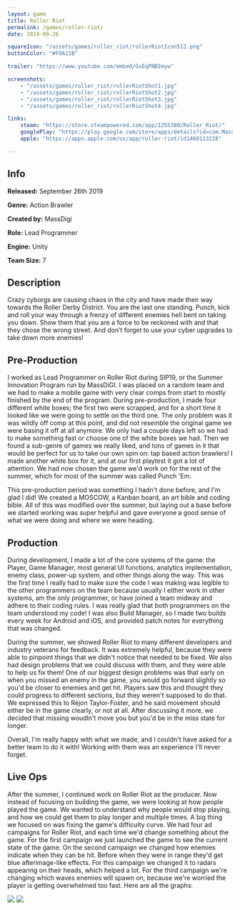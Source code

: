 ```yaml
---
layout: game
title: Roller Riot
permalink: /games/roller-riot/
date: 2019-09-26

squareIcon: "/assets/games/roller_riot/rollerRiotIcon512.png"
buttonColor: "#F9A11B"

trailer: "https://www.youtube.com/embed/GxEqPNBImyw"

screenshots:
    - "/assets/games/roller_riot/rollerRiotShot1.jpg"
    - "/assets/games/roller_riot/rollerRiotShot2.jpg"
    - "/assets/games/roller_riot/rollerRiotShot3.jpg"
    - "/assets/games/roller_riot/rollerRiotShot4.jpg"

links:
    steam: "https://store.steampowered.com/app/1255380/Roller_Riot/"
    googlePlay: "https://play.google.com/store/apps/details?id=com.MassDiGI.Banoffee"
    apple: "https://apps.apple.com/us/app/roller-riot/id1468113228"

---
```


## Info
  <p><strong>Released:</strong> September 26th 2019 </p>
  <p><strong>Genre:</strong> Action Brawler</p>
  <p><strong>Created by:</strong> MassDigi </p>
  <p><strong>Role:</strong> Lead Programmer </p>
  <p><strong>Engine:</strong> Unity </p>
  <p><strong>Team Size:</strong> 7 </p>

## Description
Crazy cyborgs are causing chaos in the city and have made their way towards the Roller Derby District. You are the last one standing. Punch, kick and roll your way through a frenzy of different enemies hell bent on taking you down. Show them that you are a force to be reckoned with and that they chose the wrong street. And don’t forget to use your cyber upgrades to take down more enemies!

## Pre-Production
I worked as Lead Programmer on Roller Riot during SIP19, or the Summer Innovation Program run by MassDiGI. I was placed on a random team and we had to make a mobile game with very clear comps from start to mostly finished by the end of the program. During pre-production, I made four different white boxes; the first two were scrapped, and for a short time it looked like we were going to settle on the third one. The only problem was it was wildly off comp at this point, and did not resemble the original game we were basing it off at all anymore. We only had a couple days left so we had to make something fast or choose one of the white boxes we had. Then we found a sub-genre of games we really liked, and tons of games in it that would be perfect for us to take our own spin on: tap based action brawlers! I made another white box for it, and at our first playtest it got a lot of attention. We had now chosen the game we'd work on for the rest of the summer, which for most of the summer was called Punch 'Em.
<p>
This pre-production period was something I hadn't done before, and I'm glad I did! We created a MOSCOW, a Kanban board, an art bible and coding bible. All of this was modified over the summer, but laying out a base before we started working was super helpful and gave everyone a good sense of what we were doing and where we were heading.
</p>

## Production
During development, I made a lot of the core systems of the game: the Player, Game Manager, most general UI functions, analytics implementation, enemy class, power-up system, and other things along the way. This was the first time I really had to make sure the code I was making was legible to the other programmers on the team because usually I either work in other systems, am the only programmer, or have joined a team midway and adhere to their coding rules. I was really glad that both programmers on the team understood my code! I was also Build Manager, so I made two builds every week for Android and iOS, and provided patch notes for everything that was changed.
<p>
During the summer, we showed Roller Riot to many different developers and industry veterans for feedback. It was extremely helpful, because they were able to pinpoint things that we didn't notice that needed to be fixed. We also had design problems that we could discuss with them, and they were able to help us fix them! One of our biggest design problems was that early on when you missed an enemy in the game, you would go forward slightly so you'd be closer to enemies and get hit. Players saw this and thought they could progress to different sections, but they weren't supposed to do that. We expressed this to Réjon Taylor-Foster, and he said movement should either be in the game clearly, or not at all. After discussing it more, we decided that missing woudln't move you but you'd be in the miss state for longer.
</p>  
<p>
Overall, I'm really happy with what we made, and I couldn't have asked for a better team to do it with! Working with them was an experience I'll never forget.
</p>

## Live Ops
After the summer, I continued work on Roller Riot as the producer. Now instead of focusing on building the game, we were looking at how people played the game. We wanted to understand why people would stop playing, and how we could get them to play longer and multiple times. A big thing we focused on was fixing the game's difficulty curve. We had four ad campaigns for Roller Riot, and each time we'd change something about the game. For the first campaign we just launched the game to see the current state of the game. On the second campaign we changed how enemies indicate when they can be hit. Before when they were in range they'd get blue afterimage-like effects. For this campaign we changed it to radars appearing on their heads, which helped a lot. For the third campaign we're changing which waves enemies will spawn on, because we're worried the player is getting overwhelmed too fast. Here are all the graphs:

<p>     
<img class="shot" src="../img/roller_riot/rollerRiotCampaign1.png">
<img class="shot" src="../img/roller_riot/rollerRiotCampaign2.png">
</p>